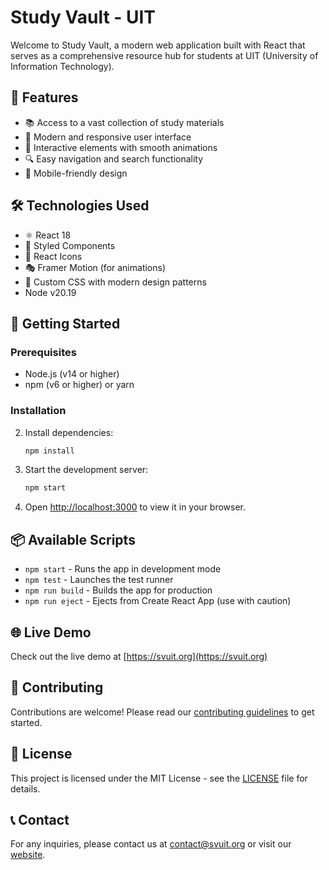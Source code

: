 # Study Vault - UIT

Welcome to Study Vault, a modern web application built with React that serves as a comprehensive resource hub for students at UIT (University of Information Technology).

## 🚀 Features

- 📚 Access to a vast collection of study materials
- 🌈 Modern and responsive user interface
- 🎨 Interactive elements with smooth animations
- 🔍 Easy navigation and search functionality
- 📱 Mobile-friendly design

## 🛠️ Technologies Used

- ⚛️ React 18
- 🎨 Styled Components
- 🌟 React Icons
- 🎭 Framer Motion (for animations)
- 🎨 Custom CSS with modern design patterns
- Node v20.19

## 🚀 Getting Started

### Prerequisites

- Node.js (v14 or higher)
- npm (v6 or higher) or yarn

### Installation


2. Install dependencies:
   ```bash
   npm install
   ```

3. Start the development server:
   ```bash
   npm start
   ```

4. Open [http://localhost:3000](http://localhost:3000) to view it in your browser.

## 📦 Available Scripts

- `npm start` - Runs the app in development mode
- `npm test` - Launches the test runner
- `npm run build` - Builds the app for production
- `npm run eject` - Ejects from Create React App (use with caution)

## 🌐 Live Demo

Check out the live demo at [https://svuit.org](https://svuit.org)

## 🤝 Contributing

Contributions are welcome! Please read our [contributing guidelines](https://svuit.org/mmtt/docs/contribute) to get started.

## 📄 License

This project is licensed under the MIT License - see the [LICENSE](LICENSE) file for details.

## 📞 Contact

For any inquiries, please contact us at [contact@svuit.org](mailto:contact@svuit.org) or visit our [website](https://svuit.org).

